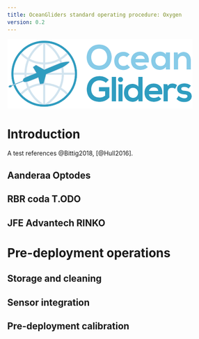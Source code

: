 ```yaml
---
title: OceanGliders standard operating procedure: Oxygen
version: 0.2
---
```


![oceangliders](images/logo-ocean-gliders.png)

# Introduction

A test references @Bittig2018, [@Hull2016].

## Aanderaa Optodes

## RBR coda T.ODO

## JFE Advantech RINKO

# Pre-deployment operations

## Storage and cleaning

## Sensor integration

## Pre-deployment calibration

